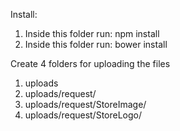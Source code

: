 Install:

1. Inside this folder run: npm install
2. Inside this folder run: bower install

Create 4 folders for uploading the files
1. uploads
2. uploads/request/
3. uploads/request/StoreImage/
4. uploads/request/StoreLogo/



